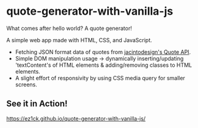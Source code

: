# quote-generator-with-vanilla-js
What comes after hello world? A quote generator!

A simple web app made with HTML, CSS, and JavaScript.
- Fetching JSON format data of quotes from [jacintodesign's Quote API](https://jacintodesign.github.io/quotes-api/data/quotes.json).
- Simple DOM manipulation usage -> dynamically inserting/updating 'textContent's of HTML elements & adding/removing classes to HTML elements.
- A slight effort of responsivity by using CSS media query for smaller screens.

## See it in Action!
<https://ez1ck.github.io/quote-generator-with-vanilla-js/>
